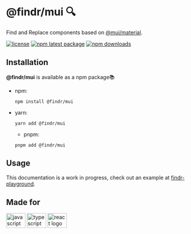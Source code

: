 <h1 align="left">@findr/mui 🔍</h1>

Find and Replace components based on [@mui/material](https://mui.com/material-ui/getting-started/).

<p align="left">
<a href="https://github.com/abelpz/findr/blob/HEAD/LICENSE"><img src="https://img.shields.io/badge/license-MIT-blue.svg" alt="license"></a>
<a href="https://www.npmjs.com/package/@findr/mui"><img src="https://img.shields.io/npm/v/@findr/mui/latest.svg" alt="npm latest package"></a>
<a href="https://www.npmjs.com/package/@findr/mui"><img src="https://img.shields.io/npm/dm/@findr/mui.svg" alt="npm downloads"></a>
</p>

<h2 align="left">Installation</h2>

**@findr/mui** is available as a npm package📚

- npm:

  ```
  npm install @findr/mui
  ```

- yarn:

  ```
  yarn add @findr/mui
  ```

  - pnpm:

  ```
  pnpm add @findr/mui
  ```

<h2 align="left">Usage</h2>

This documentation is a work in progress, check out an example at [findr-playground](../fnr-pg/src/app/post/post.jsx).

<h2 align="left">Made for</h2>

<div align="left">
  <img src="https://cdn.jsdelivr.net/gh/devicons/devicon/icons/javascript/javascript-original.svg" height="40" width="52" alt="javascript logo"  />
  <img src="https://cdn.jsdelivr.net/gh/devicons/devicon/icons/typescript/typescript-original.svg" height="40" width="52" alt="typescript logo"  />
  <img src="https://cdn.jsdelivr.net/gh/devicons/devicon/icons/react/react-original.svg" height="40" width="52" alt="react logo"  />
</div>
